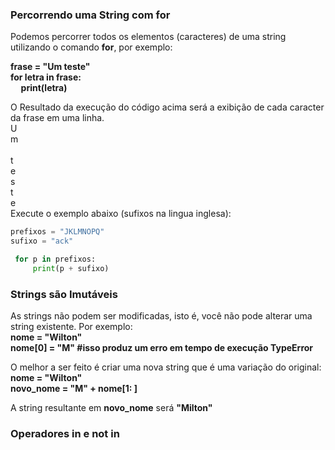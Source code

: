 ### Percorrendo uma String com <b>for</b>

Podemos percorrer todos os elementos (caracteres) de uma string utilizando o comando <b>for</b>, por exemplo:

<b>frase = "Um teste"</b><br>
<b>for letra in frase:</b><br>
<b>&nbsp;&nbsp;&nbsp;&nbsp;&nbsp;print(letra)</b><br>

O Resultado da execução do código acima será a exibição de cada caracter da frase em uma linha.<br>
U</br>
m</br>
 </br>
t</br>
e</br>
s</br>
t</br>
e</br>
Execute o exemplo abaixo (sufixos na lingua inglesa):
``` python runnable
prefixos = "JKLMNOPQ"
sufixo = "ack"

 for p in prefixos:
     print(p + sufixo)
```
### Strings são Imutáveis

As strings não podem ser modificadas, isto é, você não pode alterar uma string existente. Por exemplo: </br>
<b>nome = "Wilton"</b><br>
<b>nome[0] = "M"          #isso produz um erro em tempo de execução TypeError </b><br>

O melhor a ser feito é criar uma nova string que é uma variação do original:</br>
<b>nome = "Wilton"</b><br>
<b>novo_nome = "M" + nome[1: ]</b><br>

A string resultante em <b>novo_nome</b> será <b>"Milton"</b>

### Operadores **in** e **not in**


